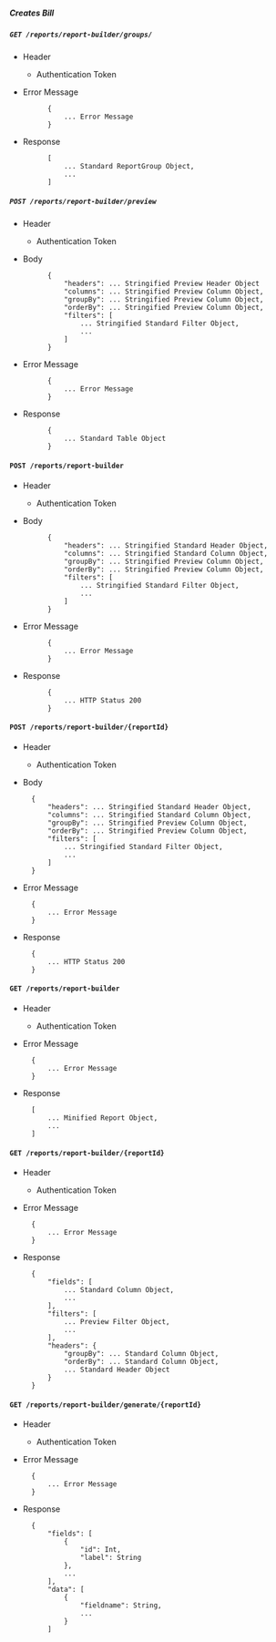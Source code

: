 ##### Creates Bill

##### `GET /reports/report-builder/groups/`
+ Header
	- Authentication Token

+ Error Message

			{
				... Error Message
			}            
+ Response

            [
				... Standard ReportGroup Object,
				...
			]

##### `POST /reports/report-builder/preview`
+ Header
	- Authentication Token

+ Body

			{
				"headers": ... Stringified Preview Header Object
				"columns": ... Stringified Preview Column Object,
				"groupBy": ... Stringified Preview Column Object,
				"orderBy": ... Stringified Preview Column Object,
				"filters": [
					... Stringified Standard Filter Object,
					...
				]
			}

+ Error Message

			{
				... Error Message
			}            
+ Response

            {
                ... Standard Table Object
            }
			
#### `POST /reports/report-builder`
+ Header
	-	 Authentication Token

+ Body

			{
				"headers": ... Stringified Standard Header Object,
				"columns": ... Stringified Standard Column Object,
				"groupBy": ... Stringified Preview Column Object,
				"orderBy": ... Stringified Preview Column Object,
				"filters": [
					... Stringified Standard Filter Object,
					...
				]
			}
+ Error Message
 
			{
				... Error Message
			}
+ Response

			{
				... HTTP Status 200
			}

#### `POST /reports/report-builder/{reportId}`
+ Header
	-	Authentication Token

+ Body

		{
			"headers": ... Stringified Standard Header Object,
			"columns": ... Stringified Standard Column Object,
			"groupBy": ... Stringified Preview Column Object,
			"orderBy": ... Stringified Preview Column Object,
			"filters": [
				... Stringified Standard Filter Object,
				...
			]
		}
+ Error Message

		{
			... Error Message
		}

+ Response

		{
			... HTTP Status 200
		}

#### `GET /reports/report-builder`
+ Header
	- Authentication Token

+ Error Message

		{
			... Error Message
		}

+ Response

		[
			... Minified Report Object,
			...
		]

#### `GET /reports/report-builder/{reportId}`
+ Header
	- Authentication Token

+ Error Message

		{
			... Error Message
		}
+ Response

		{
			"fields": [
				... Standard Column Object,
				...
			],
			"filters": [
				... Preview Filter Object,
				...
			],
			"headers": {
				"groupBy": ... Standard Column Object,
				"orderBy": ... Standard Column Object,
				... Standard Header Object
			}
		}

#### `GET /reports/report-builder/generate/{reportId}`

+ Header
	- Authentication Token

+ Error Message

		{
			... Error Message
		}

+ Response

		{
			"fields": [
				{
					"id": Int,
					"label": String
				},
				...
			],
			"data": [
				{
					"fieldname": String,
					...
				}
			]